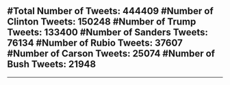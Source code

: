 #Total Number of Tweets: 444409 
#Number of Clinton Tweets: 150248
#Number of Trump Tweets: 133400
#Number of Sanders Tweets: 76134
#Number of Rubio Tweets: 37607
#Number of Carson Tweets: 25074
#Number of Bush Tweets: 21948
---
---
